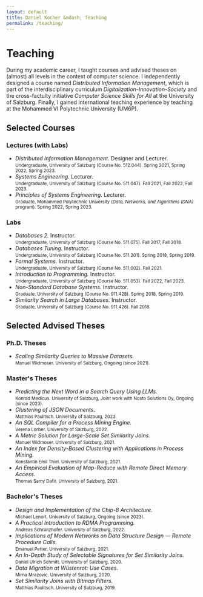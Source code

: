 ```yaml
---
layout: default
title: Daniel Kocher &mdash; Teaching
permalink: /teaching/
---
```


# Teaching

During my academic career, I taught courses and advised theses on (almost) all levels in the context of computer science.
I independently designed a course named _Distributed Information Management_, which is part of the interdisciplinary curriculum _Digitalization-Innovation-Society_ and the cross-factulty initiative _Computer Science Skills for All_ at the University of Salzburg.
Finally, I gained international teaching experience by teaching at the Mohammed VI Polytechnic University (UM6P).

## Selected Courses

### Lectures (with Labs)

- _Distributed Information Management._ Designer and Lecturer.<br />
  <small>Undergraduate, University of Salzburg (Course No. 512.044). Spring 2021, Spring 2022, Spring 2023.</small>
- _Systems Engineering._ Lecturer.<br />
  <small>Undergraduate, University of Salzburg (Course No. 511.047). Fall 2021, Fall 2022, Fall 2023.</small>
- _Principles of Systems Engineering._ Lecturer.<br />
  <small>Graduate, Mohammed Polytechnic University (_Data, Networks, and Algorithms (DNA)_ program). Spring 2022, Spring 2023.</small>

### Labs

- _Databases 2._ Instructor.<br />
  <small>Undergraduate, University of Salzburg (Course No. 511.075). Fall 2017, Fall 2018.</small>
- _Databases Tuning._ Instructor.<br />
  <small>Undergraduate, University of Salzburg (Course No. 511.201). Spring 2018, Spring 2019.</small>
- _Formal Systems._ Instructor.<br />
  <small>Undergraduate, University of Salzburg (Course No. 511.002). Fall 2021.</small>
- _Introduction to Programming._ Instructor.<br />
  <small>Undergraduate, University of Salzburg (Course No. 511.053). Fall 2022, Fall 2023.</small>
- _Non-Standard Database Systems._ Instructor.<br />
  <small>Graduate, University of Salzburg (Course No. 911.428). Spring 2018, Spring 2019.</small>
- _Similarity Search in Large Databases._ Instructor.<br />
  <small>Graduate, University of Salzburg (Course No. 911.426). Fall 2018.</small>

## Selected Advised Theses

### Ph.D. Theses

- _Scaling Similarity Queries to Massive Datasets._<br />
  <small>Manuel Widmoser. University of Salzburg, Ongoing (since 2021).</small>

### Master's Theses

- _Predicting the Next Word in a Search Query Using LLMs._<br />
  <small>Konrad Medicus. University of Salzburg, Joint work with Nosto Solutions Oy, Ongoing (since 2023).</small>
- _Clustering of JSON Documents._<br />
  <small>Matthias Paulitsch. University of Salzburg, 2023.</small>
- _An SQL Compiler for a Process Mining Engine._<br />
  <small>Verena Lorber. University of Salzburg, 2022.</small>
- _A Metric Solution for Large-Scale Set Similarity Joins._<br />
  <small>Manuel Widmoser. University of Salzburg, 2021.</small>
- _An Index for Density-Based Clustering with Applications in Process Mining._<br />
  <small>Konstantin Emil Thiel. University of Salzburg, 2021.</small>
- _An Empirical Evaluation of Map-Reduce with Remote Direct Memory Access._<br />
  <small>Thomas Samy Dafir. University of Salzburg, 2021.</small>

### Bachelor's Theses

- _Design and Implementation of the Chip-8 Architecture._<br />
  <small>Michael Lenort. University of Salzburg, Ongoing (since 2023).</small>
- _A Practical Introduction to RDMA Programming._<br />
  <small>Andreas Schranzhofer. University of Salzburg, 2022.</small>
- _Implications of Modern Networks on Data Structure Design &mdash; Remote Procedure Calls._<br />
  <small>Emanuel Petter. University of Salzburg, 2021.</small>
- _An In-Depth Study of Selectable Signatures for Set Similarity Joins._<br />
  <small>Daniel Ulrich Schmitt. University of Salzburg, 2020.</small>
- _Data Migration at W&uuml;stenrot: Use Cases._<br />
  <small>Mirna Mrazovic. University of Salzburg, 2020.</small>
- _Set Similarity Joins with Bitmap Filters._<br />
  <small>Matthias Paulitsch. University of Salzburg, 2019.</small>
